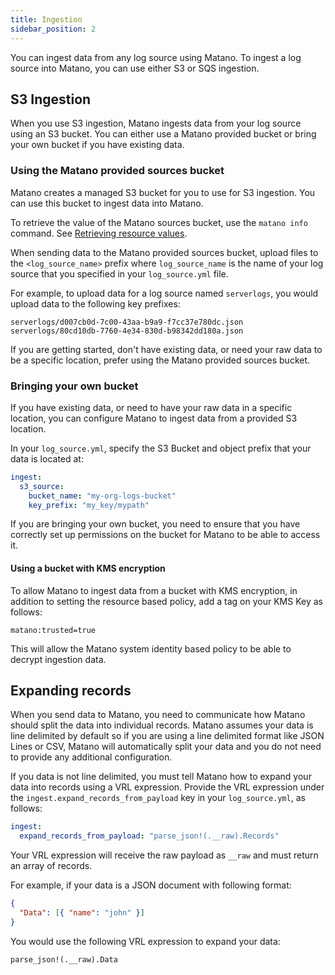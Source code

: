 ```yaml
---
title: Ingestion
sidebar_position: 2
---
```


You can ingest data from any log source using Matano. To ingest a log source into Matano, you can use either S3 or SQS ingestion.

## S3 Ingestion

When you use S3 ingestion, Matano ingests data from your log source using an S3 bucket. You can either use a Matano provided bucket or bring your own bucket if you have existing data.

### Using the Matano provided sources bucket

Matano creates a managed S3 bucket for you to use for S3 ingestion. You can use this bucket to ingest data into Matano.

To retrieve the value of the Matano sources bucket, use the `matano info` command. See [Retrieving resource values](../getting-started.md#retrieving-resource-values).

When sending data to the Matano provided sources bucket, upload files to the `<log_source_name>` prefix where `log_source_name` is the name of your log source that you specified in your `log_source.yml` file.

For example, to upload data for a log source named `serverlogs`, you would upload data to the following key prefixes:

```
serverlogs/d007cb0d-7c00-43aa-b9a9-f7cc37e780dc.json
serverlogs/80cd10db-7760-4e34-830d-b98342dd180a.json
```

If you are getting started, don't have existing data, or need your raw data to be a specific location, prefer using the Matano provided sources bucket.

### Bringing your own bucket

If you have existing data, or need to have your raw data in a specific location, you can configure Matano to ingest data from a provided S3 location.

In your `log_source.yml`, specify the S3 Bucket and object prefix that your data is located at:

```yml
ingest:
  s3_source:
    bucket_name: "my-org-logs-bucket"
    key_prefix: "my_key/mypath"
```

If you are bringing your own bucket, you need to ensure that you have correctly set up permissions on the bucket for Matano to be able to access it.

#### Using a bucket with KMS encryption

To allow Matano to ingest data from a bucket with KMS encryption, in addition to setting the resource based policy, add a tag on your KMS Key as follows:

```
matano:trusted=true
```

This will allow the Matano system identity based policy to be able to decrypt ingestion data.

## Expanding records

When you send data to Matano, you need to communicate how Matano should split the data into individual records. Matano assumes your data is line delimited by default so if you are using a line delimited format like JSON Lines or CSV, Matano will automatically split your data and you do not need to provide any additional configuration.

If you data is not line delimited, you must tell Matano how to expand your data into records using a VRL expression. Provide the VRL expression under the `ingest.expand_records_from_payload` key in your `log_source.yml`, as follows:

```yml
ingest:
  expand_records_from_payload: "parse_json!(.__raw).Records"
```

Your VRL expression will receive the raw payload as `__raw` and must return an array of records.

For example, if your data is a JSON document with following format:

```json
{
  "Data": [{ "name": "john" }]
}
```

You would use the following VRL expression to expand your data:

```
parse_json!(.__raw).Data
```
